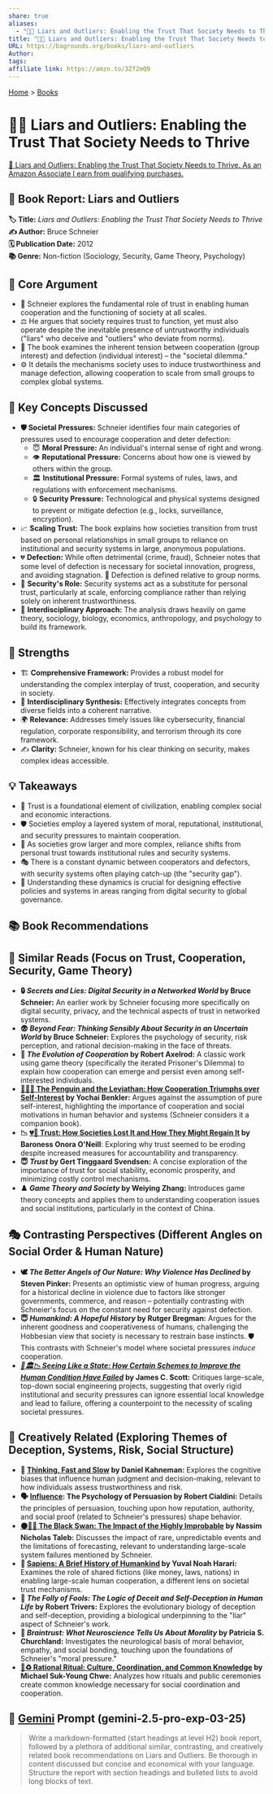 ```yaml
---
share: true
aliases:
  - "🤥😈 Liars and Outliers: Enabling the Trust That Society Needs to Thrive"
title: "🤥😈 Liars and Outliers: Enabling the Trust That Society Needs to Thrive"
URL: https://bagrounds.org/books/liars-and-outliers
Author: 
tags: 
affiliate link: https://amzn.to/3Zf2mQ9
---
```

[Home](../index.md) > [Books](./index.md)  
# 🤥😈 Liars and Outliers: Enabling the Trust That Society Needs to Thrive  
[🛒 Liars and Outliers: Enabling the Trust That Society Needs to Thrive. As an Amazon Associate I earn from qualifying purchases.](https://amzn.to/3Zf2mQ9)  
  
  
## 📖 Book Report: Liars and Outliers  
  
**🏷️ Title:** *Liars and Outliers: Enabling the Trust That Society Needs to Thrive*  
**✍️ Author:** Bruce Schneier  
**🗓️ Publication Date:** 2012  
**📚 Genre:** Non-fiction (Sociology, Security, Game Theory, Psychology)  
  
## 🎯 Core Argument  
  
* 🤔 Schneier explores the fundamental role of trust in enabling human cooperation and the functioning of society at all scales.  
* ⚖️ He argues that society requires trust to function, yet must also operate despite the inevitable presence of untrustworthy individuals ("liars" who deceive and "outliers" who deviate from norms).  
* 🤯 The book examines the inherent tension between cooperation (group interest) and defection (individual interest) – the "societal dilemma."  
* ⚙️ It details the mechanisms society uses to induce trustworthiness and manage defection, allowing cooperation to scale from small groups to complex global systems.  
  
## 🔑 Key Concepts Discussed  
  
* **🛡️ Societal Pressures:** Schneier identifies four main categories of pressures used to encourage cooperation and deter defection:  
    * 😇 **Moral Pressure:** An individual's internal sense of right and wrong.  
    * 👁️ **Reputational Pressure:** Concerns about how one is viewed by others within the group.  
    * 🏛️ **Institutional Pressure:** Formal systems of rules, laws, and regulations with enforcement mechanisms.  
    * 🔒 **Security Pressure:** Technological and physical systems designed to prevent or mitigate defection (e.g., locks, surveillance, encryption).  
* 📈 **Scaling Trust:** The book explains how societies transition from trust based on personal relationships in small groups to reliance on institutional and security systems in large, anonymous populations.  
* 💔 **Defection:** While often detrimental (crime, fraud), Schneier notes that some level of defection is necessary for societal innovation, progress, and avoiding stagnation. 📜 Defection is defined relative to group norms.  
* 🚨 **Security's Role:** Security systems act as a substitute for personal trust, particularly at scale, enforcing compliance rather than relying solely on inherent trustworthiness.  
* 🤝 **Interdisciplinary Approach:** The analysis draws heavily on game theory, sociology, biology, economics, anthropology, and psychology to build its framework.  
  
## 💪 Strengths  
  
* 🏗️ **Comprehensive Framework:** Provides a robust model for understanding the complex interplay of trust, cooperation, and security in society.  
* 🤹 **Interdisciplinary Synthesis:** Effectively integrates concepts from diverse fields into a coherent narrative.  
* 🌍 **Relevance:** Addresses timely issues like cybersecurity, financial regulation, corporate responsibility, and terrorism through its core framework.  
* ✍️ **Clarity:** Schneier, known for his clear thinking on security, makes complex ideas accessible.  
  
## 💡 Takeaways  
  
* 🤝 Trust is a foundational element of civilization, enabling complex social and economic interactions.  
* 🛡️ Societies employ a layered system of moral, reputational, institutional, and security pressures to maintain cooperation.  
* 🏢 As societies grow larger and more complex, reliance shifts from personal trust towards institutional rules and security systems.  
* 🎭 There is a constant dynamic between cooperators and defectors, with security systems often playing catch-up (the "security gap").  
* 🧠 Understanding these dynamics is crucial for designing effective policies and systems in areas ranging from digital security to global governance.  
  
## 📚 Book Recommendations  
  
## 🤝 Similar Reads (Focus on Trust, Cooperation, Security, Game Theory)  
  
* **🔒 _Secrets and Lies: Digital Security in a Networked World_ by Bruce Schneier:** An earlier work by Schneier focusing more specifically on digital security, privacy, and the technical aspects of trust in networked systems.  
* **😨 _Beyond Fear: Thinking Sensibly About Security in an Uncertain World_ by Bruce Schneier:** Explores the psychology of security, risk perception, and rational decision-making in the face of threats.  
* **🤝 _The Evolution of Cooperation_ by Robert Axelrod:** A classic work using game theory (specifically the iterated Prisoner's Dilemma) to explain how cooperation can emerge and persist even among self-interested individuals.  
* **[🤝🐧🐳 The Penguin and the Leviathan: How Cooperation Triumphs over Self-Interest](./the-penguin-and-the-leviathan-how-cooperation-triumphs-over-self-interest.md) by Yochai Benkler:** Argues against the assumption of pure self-interest, highlighting the importance of cooperation and social motivations in human behavior and systems (Schneier considers it a companion book).  
* **📉 [💔🤝 Trust: How Societies Lost It and How They Might Regain It](./trust-how-societies-lost-it-and-how-they-might-regain-it.md) by Baroness Onora O'Neill**: Exploring why trust seemed to be eroding despite increased measures for accountability and transparency.  
* **😇 _Trust_ by Gert Tinggaard Svendsen:** A concise exploration of the importance of trust for social stability, economic prosperity, and minimizing costly control mechanisms.  
* **♟️ _Game Theory and Society_ by Weiying Zhang:** Introduces game theory concepts and applies them to understanding cooperation issues and social institutions, particularly in the context of China.  
  
## 🎭 Contrasting Perspectives (Different Angles on Social Order & Human Nature)  
  
* **🕊️ _The Better Angels of Our Nature: Why Violence Has Declined_ by Steven Pinker:** Presents an optimistic view of human progress, arguing for a historical decline in violence due to factors like stronger governments, commerce, and reason – potentially contrasting with Schneier's focus on the constant need for security against defection.  
* **😇 _Humankind: A Hopeful History_ by Rutger Bregman:** Argues for the inherent goodness and cooperativeness of humans, challenging the Hobbesian view that society is necessary to restrain base instincts. 🛡️ This contrasts with Schneier's model where societal pressures *induce* cooperation.  
* **_[📖🏛️📉 Seeing Like a State: How Certain Schemes to Improve the Human Condition Have Failed](./seeing-like-a-state-how-certain-schemes-to-improve-the-human-condition-have-failed.md)_ by James C. Scott:** Critiques large-scale, top-down social engineering projects, suggesting that overly rigid institutional and security pressures can ignore essential local knowledge and lead to failure, offering a counterpoint to the necessity of scaling societal pressures.  
  
## 🎨 Creatively Related (Exploring Themes of Deception, Systems, Risk, Social Structure)  
  
* **🧠 [Thinking, Fast and Slow](./thinking-fast-and-slow.md) by Daniel Kahneman:** Explores the cognitive biases that influence human judgment and decision-making, relevant to how individuals assess trustworthiness and risk.  
* **🗣️ [Influence](./influence.md): The Psychology of Persuasion by Robert Cialdini:** Details the principles of persuasion, touching upon how reputation, authority, and social proof (related to Schneier's pressures) shape behavior.  
* **[⚫🦢🎲 The Black Swan: The Impact of the Highly Improbable](./the-black-swan-the-impact-of-the-highly-improbable.md) by Nassim Nicholas Taleb:** Discusses the impact of rare, unpredictable events and the limitations of forecasting, relevant to understanding large-scale system failures mentioned by Schneier.  
* **🐒 [Sapiens: A Brief History of Humankind](./sapiens-a-brief-history-of-humankind.md) by Yuval Noah Harari:** Examines the role of shared fictions (like money, laws, nations) in enabling large-scale human cooperation, a different lens on societal trust mechanisms.  
* **🤥 _The Folly of Fools: The Logic of Deceit and Self-Deception in Human Life_ by Robert Trivers:** Explores the evolutionary biology of deception and self-deception, providing a biological underpinning to the "liar" aspect of Schneier's work.  
* **🧠 _Braintrust: What Neuroscience Tells Us About Morality_ by Patricia S. Churchland:** Investigates the neurological basis of moral behavior, empathy, and social bonding, touching upon the foundations of Schneier's "moral pressure."  
* **[🧮♻️ Rational Ritual: Culture, Coordination, and Common Knowledge](./rational-ritual.md) by Michael Suk-Young Chwe:** Analyzes how rituals and public ceremonies create common knowledge necessary for social coordination and cooperation.  
  
## 💬 [Gemini](../software/gemini.md) Prompt (gemini-2.5-pro-exp-03-25)  
> Write a markdown-formatted (start headings at level H2) book report, followed by a plethora of additional similar, contrasting, and creatively related book recommendations on Liars and Outliers. Be thorough in content discussed but concise and economical with your language. Structure the report with section headings and bulleted lists to avoid long blocks of text.